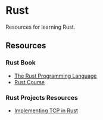 # Rust

Resources for learning Rust.

## Resources

### Rust Book

- [The Rust Programming Language](https://doc.rust-lang.org/book/)
- [Rust Course](https://github.com/sunface/rust-course)

### Rust Projects Resources
- [Implementing TCP in Rust](https://www.youtube.com/watch?v=bzja9fQWzdA)


